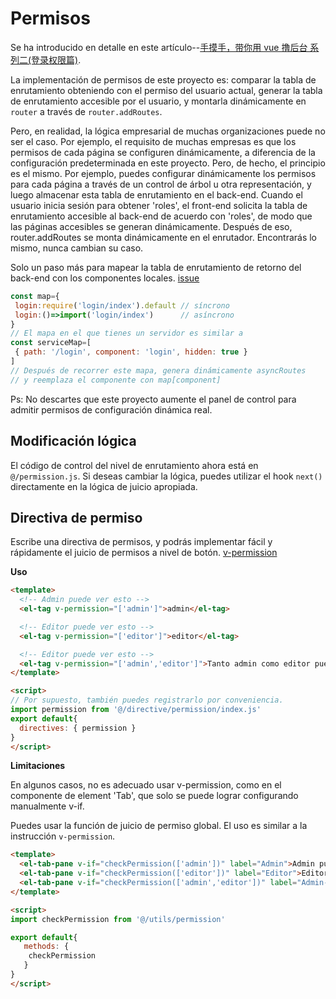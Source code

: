 # Permisos

Se ha introducido en detalle en este artículo--[手摸手，带你用 vue 撸后台 系列二(登录权限篇)](https://juejin.im/post/591aa14f570c35006961acac).

La implementación de permisos de este proyecto es: comparar la tabla de enrutamiento obteniendo con el permiso del usuario actual, generar la tabla de enrutamiento accesible por el usuario, y montarla dinámicamente en `router` a través de `router.addRoutes`.

Pero, en realidad, la lógica empresarial de muchas organizaciones puede no ser el caso. Por ejemplo, el requisito de muchas empresas es que los permisos de cada página se configuren dinámicamente, a diferencia de la configuración predeterminada en este proyecto. Pero, de hecho, el principio es el mismo. Por ejemplo, puedes configurar dinámicamente los permisos para cada página a través de un control de árbol u otra representación, y luego almacenar esta tabla de enrutamiento en el back-end. Cuando el usuario inicia sesión para obtener 'roles', el front-end solicita la tabla de enrutamiento accesible al back-end de acuerdo con 'roles', de modo que las páginas accesibles se generan dinámicamente. Después de eso, router.addRoutes se monta dinámicamente en el enrutador. Encontrarás lo mismo, nunca cambian su caso.

Solo un paso más para mapear la tabla de enrutamiento de retorno del back-end con los componentes locales. [issue](https://github.com/PanJiaChen/doc-site/issues/293)

```js
const map={
 login:require('login/index').default // síncrono
 login:()=>import('login/index')      // asíncrono
}
// El mapa en el que tienes un servidor es similar a
const serviceMap=[
 { path: '/login', component: 'login', hidden: true }
]
// Después de recorrer este mapa, genera dinámicamente asyncRoutes
// y reemplaza el componente con map[component]
```

Ps: No descartes que este proyecto aumente el panel de control para admitir permisos de configuración dinámica real.

## Modificación lógica

El código de control del nivel de enrutamiento ahora está en `@/permission.js`. Si deseas cambiar la lógica, puedes utilizar el hook `next()` directamente en la lógica de juicio apropiada.

## Directiva de permiso

Escribe una directiva de permisos, y podrás implementar fácil y rápidamente el juicio de permisos a nivel de botón. [v-permission](https://github.com/PanJiaChen/doc-site/tree/master/src/directive/permission)

**Uso**

```html
<template>
  <!-- Admin puede ver esto -->
  <el-tag v-permission="['admin']">admin</el-tag>

  <!-- Editor puede ver esto -->
  <el-tag v-permission="['editor']">editor</el-tag>

  <!-- Editor puede ver esto -->
  <el-tag v-permission="['admin','editor']">Tanto admin como editor pueden ver esto</el-tag>
</template>

<script>
// Por supuesto, también puedes registrarlo por conveniencia.
import permission from '@/directive/permission/index.js'
export default{
  directives: { permission }
}
</script>
```

**Limitaciones**

En algunos casos, no es adecuado usar v-permission, como en el componente de element 'Tab', que solo se puede lograr configurando manualmente v-if.

Puedes usar la función de juicio de permiso global. El uso es similar a la instrucción `v-permission`.

```html
<template>
  <el-tab-pane v-if="checkPermission(['admin'])" label="Admin">Admin puede ver esto</el-tab-pane>
  <el-tab-pane v-if="checkPermission(['editor'])" label="Editor">Editor puede ver esto</el-tab-pane>
  <el-tab-pane v-if="checkPermission(['admin','editor'])" label="Admin-OR-Editor">Tanto admin como editor pueden ver esto</el-tab-pane>
</template>

<script>
import checkPermission from '@/utils/permission'

export default{
   methods: {
    checkPermission
   }
}
</script>
```
